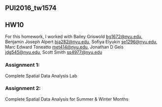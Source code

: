 ## PUI2016_tw1574
## HW10
For this homework, I worked with Bailey Griswold <bg1672@nyu.edu>, Benjamin Joseph Alpert <bja282@nyu.edu>, Sofiya Elyukin <se1296@nyu.edu>, Marc Edward Toneatto <met414@nyu.edu>, Jonathan D Geis <jdg545@nyu.edu>, Scott Smith <ss4977@nyu.edu>

### Assignment 1:
Complete Spatial Data Analysis Lab

### Assignment 2:
Complete Spatial Data Analysis for Summer & Winter Months
